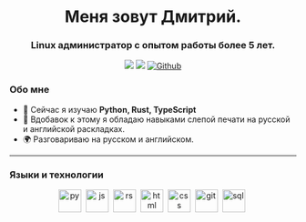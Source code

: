 <div id="header" align="center">
    <h1>Меня зовут Дмитрий.</h1>
    <h3>Linux администратор с опытом работы более 5 лет.</h3>
</div>

<div id="socials" align="center">
    <a href="https://t.me/rusich_dm">
    <img src="https://img.shields.io/badge/Telegram-2CA5E0?style=for-the-badge&logo=telegram&logoColor=white" /></a>
    <a href="https://discord.com/users/1066717814666301522">
    <img src="https://img.shields.io/badge/Discord-7289DA?style=for-the-badge&logo=discord&logoColor=white" /></a>
    <a href="https://github.com/neurxez" target="_blank">
    <img alt="Github" src="https://img.shields.io/badge/GitHub-%2312100E.svg?&style=for-the-badge&logo=Github&logoColor=white" /></a>
</div>

### Обо мне
- 🌱 Сейчас я изучаю **Python, Rust, TypeScript**
- 📝 Вдобавок к этому я обладаю навыками слепой печати на русской и английской раскладках.
- 🌍 Разговариваю на русском и английском.

---

### Языки и технологии

<div id="lang_tech" align="center">
    <img src="https://cdn.jsdelivr.net/gh/devicons/devicon/icons/python/python-original.svg" title="py" width="40" height="40"/>&nbsp;
    <img src="https://cdn.jsdelivr.net/gh/devicons/devicon/icons/javascript/javascript-original.svg" title="js" width="40" height="40"/>&nbsp;
    <img src="https://cdn.jsdelivr.net/gh/devicons/devicon/icons/rust/rust-original.svg" title="rs" width="40" height="40"/>&nbsp;
    <img src="https://cdn.jsdelivr.net/gh/devicons/devicon/icons/html5/html5-original.svg" title="html" width="40" height="40"/>&nbsp;
    <img src="https://cdn.jsdelivr.net/gh/devicons/devicon/icons/css3/css3-original.svg" title="css" width="40" height="40"/>&nbsp;
    <img src="https://cdn.jsdelivr.net/gh/devicons/devicon/icons/git/git-plain.svg" title="git" width="40" height="40"/>&nbsp;
    <img src="https://cdn.jsdelivr.net/gh/devicons/devicon/icons/postgresql/postgresql-original.svg" title="sql" width="40" height="40"/>&nbsp;
</div>
